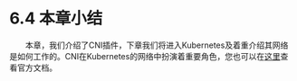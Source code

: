 # 6.4 本章小结

&emsp;&emsp;本章，我们介绍了CNI插件，下章我们将进入Kubernetes及着重介绍其网络是如何工作的。CNI在Kubernetes的网络中扮演着重要角色，您也可以在[这里](https://kubernetes.io/docs/concepts/cluster-administration/network-plugins/#cni)查看官方文档。